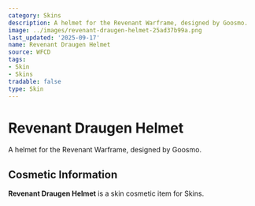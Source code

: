 ```yaml
---
category: Skins
description: A helmet for the Revenant Warframe, designed by Goosmo.
image: ../images/revenant-draugen-helmet-25ad37b99a.png
last_updated: '2025-09-17'
name: Revenant Draugen Helmet
source: WFCD
tags:
- Skin
- Skins
tradable: false
type: Skin
---
```


# Revenant Draugen Helmet

A helmet for the Revenant Warframe, designed by Goosmo.

## Cosmetic Information

**Revenant Draugen Helmet** is a skin cosmetic item for Skins.

